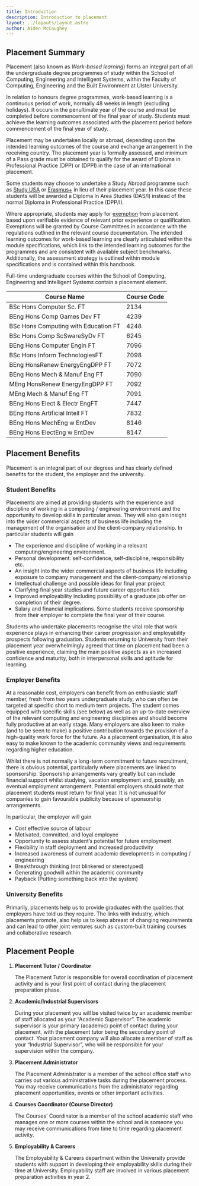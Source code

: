 ```yaml
---
title: Introduction
description: Introduction to placement
layout: ../layouts/Layout.astro
author: Aiden McCaughey
---
```


## Placement Summary

Placement (also known as *Work-based learning*) forms an integral part of all the undergraduate degree programmes of study within the School of Computing, Engineering and Intelligent Systems, within the Faculty of Computing, Engineering and the Built Environment at Ulster University.

In relation to honours degree programmes, work-based learning is a continuous period of work, normally 48 weeks in length (excluding holidays). It occurs in the penultimate year of the course and must be completed before commencement of the final year of study. Students must achieve the learning outcomes associated with the placement period before commencement of the final year of study.

Placement may be undertaken locally or abroad, depending upon the intended learning outcomes of the course and exchange arrangement in the receiving country. The placement year is formally assessed, and minimum of a Pass grade must be obtained to qualify for the award of Diploma in Professional Practice (DPP) or (DPPI) in the case of an international placement.

Some students may choose to undertake a Study Abroad programme such as [Study USA](https://www.ulster.ac.uk/goglobal/study/study-usa) or [Erasmus+](https://www.ulster.ac.uk/goglobal/study/erasmus/studies) in lieu of their placement year. In this case these students will be awarded a Diploma In Area Studies (DAS/I) instead of the normal Diploma in Professional Practice (DPP/I).

Where appropriate, students may apply for [exemption](/preparation/#placement-exemption) from placement based upon verifiable evidence of relevant prior experience or qualification. Exemptions will be granted by Course Committees in accordance with the regulations outlined in the relevant course documentation. The intended learning outcomes for work-based learning are clearly articulated within the module specifications, which link to the intended learning outcomes for the programmes and are consistent with available subject benchmarks. Additionally, the assessment strategy is outlined within module specifications and is contained within this handbook.

Full-time undergraduate courses within the School of Computing, Engineering and Intelligent Systems contain a placement element.

| Course Name | Course Code |
| ----------- | ----------- |
| BSc Hons Computer Sc. FT | 2134 |
| BEng Hons Comp Games Dev FT | 4239 |
| BSc Hons Computing with Education FT | 4248 |
| BSc Hons Comp ScSwareSyDv FT | 6245 |
| BEng Hons Computer Engin FT | 7096 |
| BSc Hons Inform TechnologiesFT | 7098 |
| BEng HonsRenew EnergyEngDPP FT |7072 |
| BEng Hons Mech & Manuf Eng FT | 7090 |
| MEng HonsRenew EnergyEngDPP FT | 7092 |
| MEng Mech & Manuf Eng FT | 7091 |
| BEng Hons Elect & Electr EngFT | 7447 |
| BEng Hons Artificial Intell FT | 7832 |
| BEng Hons MechEng w EntDev | 8146 |
| BEng Hons ElectEng w EntDev | 8147 |

## Placement Benefits

Placement is an integral part of our degrees and has clearly defined benefits for the student, the employer and the university.

### Student Benefits

Placements are aimed at providing students with the experience and discipline of working in a computing / engineering environment and the opportunity to develop skills in particular areas. They will also gain insight into the wider commercial aspects of business life including the management of the organisation and the client-company relationship. In particular students will gain

- The experience and discipline of working in a relevant computing/engineering environment.
- Personal development: self-confidence, self-discipline, responsibility etc.
- An insight into the wider commercial aspects of business life including exposure to company management and the client-company relationship
- Intellectual challenge and possible ideas for final year project
- Clarifying final year studies and future career opportunities
- Improved employability including possibility of a graduate job offer on completion of their degree.
- Salary and financial implications. Some students receive sponsorship from their employer to complete the final year of their course.

Students who undertake placements recognise the vital role that work experience plays in enhancing their career progression and employability prospects following graduation. Students returning to University from their placement year overwhelmingly agreed that time on placement had been a positive experience, claiming the main positive aspects as an increased confidence and maturity, both in interpersonal skills and aptitude for learning.

### Employer Benefits

At a reasonable cost, employers can benefit from an enthusiastic staff member, fresh from two years undergraduate study, who can often be targeted at specific short to medium term projects. The student comes equipped with specific skills (see below) as well as an up-to-date overview of the relevant computing and engineering disciplines and should become fully productive at an early stage.
Many employers are also keen to make (and to be seen to make) a positive contribution towards the provision of a high-quality work force for the future. As a placement organisation, it is also easy to make known to the academic community views and requirements regarding higher education.

Whilst there is not normally a long-term commitment to future recruitment, there is obvious potential, particularly where placements are linked to sponsorship. Sponsorship arrangements vary greatly but can include financial support whilst studying, vacation employment and, possibly, an eventual employment arrangement. Potential employers should note that placement students must return for final year. It is not unusual for companies to gain favourable publicity because of sponsorship arrangements.

In particular, the employer will gain

- Cost effective source of labour
- Motivated, committed, and loyal employee
- Opportunity to assess student’s potential for future employment
- Flexibility in staff deployment and increased productivity
- Increased awareness of current academic developments in computing / engineering
- Breakthrough thinking (not blinkered or stereotyped)
- Generating goodwill within the academic community
- Payback (Putting something back into the system)

### University Benefits

Primarily, placements help us to provide graduates with the qualities that employers have told us they require. The links with industry, which placements promote, also help us to keep abreast of changing requirements and can lead to other joint ventures such as custom-built training courses and collaborative research.

## Placement People

 1. **Placement Tutor / Coordinator**

    The Placement Tutor is responsible for overall coordination of placement activity and is your first point of contact during the placement preparation phase.

 2. **Academic/Industrial Supervisors**

    During your placement you will be visited twice by an academic member of staff allocated as your “Academic Supervisor”. The academic supervisor is your primary (academic) point of contact during your placement, with the placement tutor being the secondary point of contact. Your placement company will also allocate a member of staff as your “Industrial Supervisor”, who will be responsible for your supervision within the company.

 3. **Placement Administrator**

    The Placement Administrator is a member of the school office staff who carries out various administrative tasks during the placement process. You may receive communications from the administrator regarding placement opportunities, events or other important activities.

 4. **Courses Coordinator (Course Director)**

    The Courses’ Coordinator is a member of the school academic staff who manages one or more courses within the school and is someone you may receive communications from time to time regarding placement activity.

 5. **Employability & Careers**

    The Employability & Careers department within the University provide students with support in developing their employability skills during their time at University. Employability staff are involved in various placement preparation activities in year 2.
